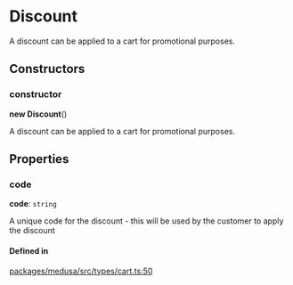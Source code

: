 # Discount

A discount can be applied to a cart for promotional purposes.

## Constructors

### constructor

**new Discount**()

A discount can be applied to a cart for promotional purposes.

## Properties

### code

 **code**: `string`

A unique code for the discount - this will be used by the customer to apply the discount

#### Defined in

[packages/medusa/src/types/cart.ts:50](https://github.com/medusajs/medusa/blob/3d9f5ae63/packages/medusa/src/types/cart.ts#L50)
